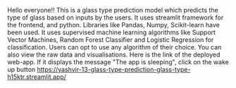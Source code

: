 Hello everyone!! This is a glass type prediction model which predicts the type of glass based on inputs by the users. It uses streamlit framework for the frontend, and python.
Libraries like Pandas, Numpy, Scikit-learn have been used. It uses supervised machine learning algorithms like Support Vector Machines, Random Forest Classifier and Logistic Regression for classification. Users can opt to use any algorithm of their choice.
You can also view the raw data and visualisations.
Here is the link of the deployed web-app. If it displays the message "The app is sleeping", click on the wake up button
https://yashvir-13-glass-type-prediction-glass-type-h15ktr.streamlit.app/
